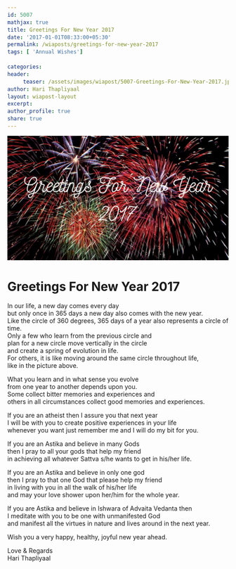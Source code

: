 ```yaml
--- 
id: 5007
mathjax: true  
title: Greetings For New Year 2017
date: '2017-01-01T08:33:00+05:30'
permalink: /wiaposts/greetings-for-new-year-2017
tags: [ 'Annual Wishes']

categories: 
header:
     teaser: /assets/images/wiapost/5007-Greetings-For-New-Year-2017.jpg
author: Hari Thapliyaal 
layout: wiapost-layout 
excerpt:  
author_profile: true 
share: true 
---
```


![Greetings For New Year 2017](/assets/images/wiapost/5007-Greetings-For-New-Year-2017.jpg)     
   
# Greetings For New Year 2017
   
In our life, a new day comes every day  
but only once in 365 days a new day also comes with the new year.  
Like the circle of 360 degrees, 365 days of a year also represents a circle of time.  
Only a few who learn from the previous circle and  
plan for a new circle move vertically in the circle  
and create a spring of evolution in life.  
For others, it is like moving around the same circle throughout life,  
like in the picture above.

What you learn and in what sense you evolve  
from one year to another depends upon you.  
Some collect bitter memories and experiences and  
others in all circumstances collect good memories and experiences.

If you are an atheist then I assure you that next year  
I will be with you to create positive experiences in your life  
whenever you want just remember me and I will do my bit for you.

If you are an Astika and believe in many Gods  
then I pray to all your gods that help my friend  
in achieving all whatever Sattva s/he wants to get in his/her life.

If you are an Astika and believe in only one god  
then I pray to that one God that please help my friend  
in living with you in all the walk of his/her life  
and may your love shower upon her/him for the whole year.

If you are Astika and believe in Ishwara of Advaita Vedanta then  
I meditate with you to be one with unmanifested God  
and manifest all the virtues in nature and lives around in the next year.

Wish you a very happy, healthy, joyful new year ahead.

Love &amp; Regards  
Hari Thapliyaal


